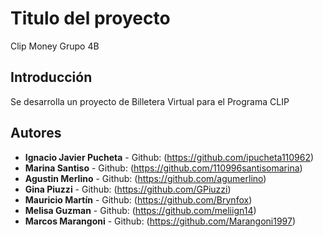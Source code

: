 # Titulo del proyecto

Clip Money Grupo 4B

## Introducción

Se desarrolla un proyecto de Billetera Virtual para el Programa CLIP

## Autores

* **Ignacio Javier Pucheta** - Github: (https://github.com/ipucheta110962)
* **Marina Santiso** - Github: (https://github.com/110996santisomarina)
* **Agustin Merlino** - Github: (https://github.com/agumerlino)
* **Gina Piuzzi** - Github: (https://github.com/GPiuzzi)
* **Mauricio Martín** -  Github: (https://github.com/Brynfox)
* **Melisa Guzman** - Github: (https://github.com/meliign14)
* **Marcos Marangoni** - Github: (https://github.com/Marangoni1997)

